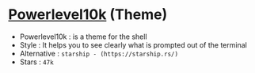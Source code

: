 # [Powerlevel10k](https://github.com/romkatv/powerlevel10k) (Theme)

* <div v-click> <Variant type="warning">Powerlevel10k : </Variant> is a theme for the shell</div>
* <div v-click> <Variant type="warning">Style : </Variant> It helps you to see clearly what is prompted out of the terminal</div>
* <div v-click> <Variant type="warning">Alternative : </Variant> <code>starship - (https://starship.rs/)</code> </div>
* <div v-click> <Variant type="warning">Stars : </Variant> <code>47k</code> </div>